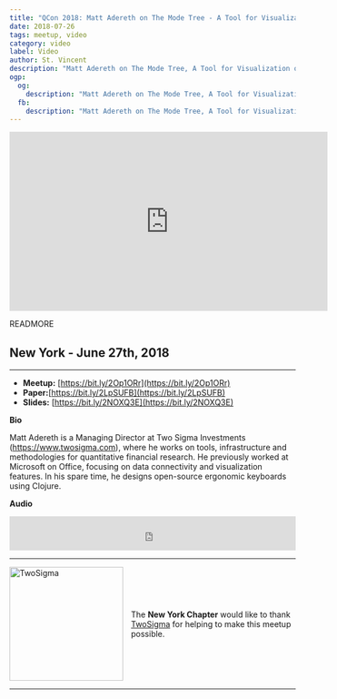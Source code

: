 ```yaml
---
title: "QCon 2018: Matt Adereth on The Mode Tree - A Tool for Visualization of Nonparametric Density Features"
date: 2018-07-26
tags: meetup, video
category: video
label: Video
author: St. Vincent
description: "Matt Adereth on The Mode Tree, A Tool for Visualization of Nonparametric Density Features"
ogp:
  og:
    description: "Matt Adereth on The Mode Tree, A Tool for Visualization of Nonparametric Density Features"
  fb:
    description: "Matt Adereth on The Mode Tree, A Tool for Visualization of Nonparametric Density Features"
---
```


<iframe class="video" width="560" height="315" src="https://www.youtube.com/embed/ILi9DHtXC1M" frameborder="0" allowfullscreen></iframe>

READMORE

## New York - June 27th, 2018

****

* **Meetup:** [https://bit.ly/2Op1ORr](https://bit.ly/2Op1ORr)
* **Paper:**[https://bit.ly/2LpSUFB](https://bit.ly/2LpSUFB)
* **Slides:** [https://bit.ly/2NOXQ3E](https://bit.ly/2NOXQ3E)

**Bio**

Matt Adereth is a Managing Director at Two Sigma Investments (https://www.twosigma.com), where he works on tools, infrastructure and methodologies for quantitative financial research. He previously worked at Microsoft on Office, focusing on data connectivity and visualization features. In his spare time, he designs open-source ergonomic keyboards using Clojure.

**Audio**

<iframe width="100%" height="60" src="https://www.mixcloud.com/widget/iframe/?hide_cover=1&mini=1&feed=%2Fpaperswelovee%2Fqcon-2018-matt-adereth-on-the-mode-tree-a-tool-for-visualization-of-nonparametric-density-feature%2F" frameborder="0" ></iframe>

---

<p style="display: flex; flex-direction: row; justify-content: center; align-items: center;">
  <a href="https://www.twosigma.com/"><img src="/images/TwoSigma_RGB.jpg" alt="TwoSigma" title="TwoSigma - Platinum Sponsor of Papers We Love NYC" style="width: 200px; margin: 0 1em 0 0;"></a> <span style="flex: 1;">The <strong>New York Chapter</strong> would like to thank <a href="https://www.twosigma.com">TwoSigma</a> for helping to make this meetup possible.</span>
</p>

---
